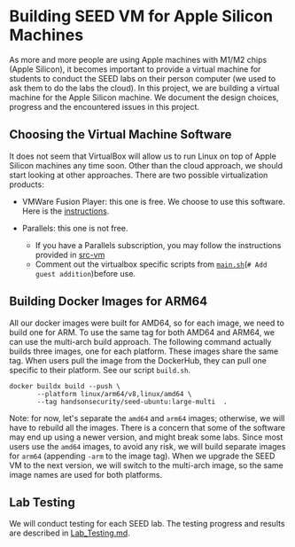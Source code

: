 # Building SEED VM for Apple Silicon Machines

As more and more people are using Apple machines with M1/M2
chips (Apple Silicon), it becomes important to provide 
a virtual machine for students to conduct the SEED labs 
on their person computer (we used to ask them to
do the labs the cloud). In this project, we are building 
a virtual machine for the Apple Silicon machine. 
We document the design choices, progress and the encountered 
issues in this project. 


## Choosing the Virtual Machine Software 

It does not seem that VirtualBox will allow us to run
Linux on top of Apple Silicon machines any time soon.
Other than the cloud approach, we should start looking at
other approaches. There are two possible virtualization
products:

- VMWare Fusion Player: this one is free. We choose to use this software.
  Here is the [instructions](./seedvm-fusion.md).

- Parallels: this one is not free.
  - If you have a Parallels subscription, you may follow the instructions provided in [src-vm](../ubuntu20.04-vm/src-vm/README.md)
  - Comment out the virtualbox specific scripts from [`main.sh`](../ubuntu20.04-vm/src-vm/main.sh)(`# Add guest addition`)before use.





## Building Docker Images for ARM64 

All our docker images were built for AMD64, so for each image, we need to build 
one for ARM. To use the same tag for both AMD64 and ARM64, 
we can use the multi-arch build approach.
The following command actually builds three images, one for each platform.
These images share the same tag. When users pull the image from the DockerHub, 
they can pull one specific to their platform. See our script `build.sh`. 

```
docker buildx build --push \
       --platform linux/arm64/v8,linux/amd64 \ 
       --tag handsonsecurity/seed-ubuntu:large-multi  .
```


Note: for now, let's separate the `amd64` and `arm64` images;
otherwise, we will have to rebuild all the images. 
There is a concern that some of the software may end up using a 
newer version, and might break some labs. Since most 
users use the `amd64` images, to avoid any risk, we will 
build separate images for `arm64` (appending `-arm` to 
the image tag). When we upgrade the SEED VM to the next version, we 
will switch to the multi-arch image, so the same image 
names are used for both platforms. 



## Lab Testing 

We will conduct testing for each SEED lab. 
The testing progress and results are described in 
[Lab_Testing.md](./Lab_Testing.md).

